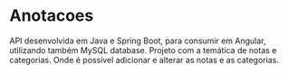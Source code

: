 # Anotacoes
API desenvolvida em Java e Spring Boot, para consumir em Angular, utilizando também MySQL database. Projeto com a temática de notas e categorias. Onde é possível adicionar e alterar as notas e as categorias.
